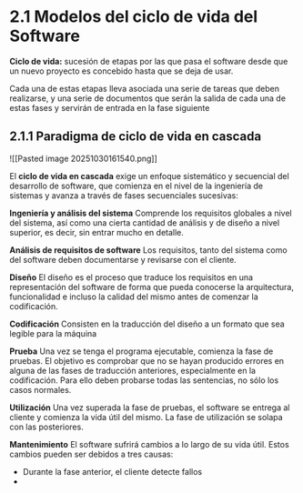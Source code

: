 # 2.1 Modelos del ciclo de vida del Software
**Ciclo de vida:** sucesión de etapas por las que pasa el software desde que un nuevo proyecto es concebido hasta que se deja de usar.

Cada una de estas etapas lleva asociada una serie de tareas que deben realizarse, y una serie de documentos que serán la salida de cada una de estas fases y servirán de entrada en la fase siguiente

## 2.1.1 Paradigma de ciclo de vida en cascada
![[Pasted image 20251030161540.png]]

El **ciclo de vida en cascada** exige un enfoque sistemático y secuencial del desarrollo de software, que comienza en el nivel de la ingeniería de sistemas y avanza a través de fases secuenciales sucesivas:

**Ingeniería y análisis del sistema**
Comprende los requisitos globales a nivel del sistema, así como una cierta cantidad de análisis y de diseño a nivel superior, es decir, sin entrar mucho en detalle.

**Análisis de requisitos de software**
Los requisitos, tanto del sistema como del software deben documentarse y revisarse con el cliente.

**Diseño**
El diseño es el proceso que traduce los requisitos en una representación del software de forma que pueda conocerse la arquitectura, funcionalidad e incluso la calidad del mismo antes de comenzar la codificación. 

**Codificación**
Consisten en la traducción del diseño a un formato que sea legible para la máquina

**Prueba**
Una vez se tenga el programa ejecutable, comienza la fase de pruebas. El objetivo es comprobar que no se hayan producido errores en alguna de las fases de traducción anteriores, especialmente en la codificación. Para ello deben probarse todas las sentencias, no sólo los casos normales.

**Utilización**
Una vez superada la fase de pruebas, el software se entrega al cliente y comienza la vida útil del mismo. La fase de utilización se solapa con las posteriores.

**Mantenimiento**
El software sufrirá cambios a lo largo de su vida útil. Estos cambios pueden ser debidos a tres causas: 
- Durante la fase anterior, el cliente detecte fallos
- 
